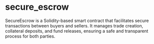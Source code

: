 # secure_escrow
SecureEscrow is a Solidity-based smart contract that facilitates secure transactions between buyers and sellers. It manages trade creation, collateral deposits, and fund releases, ensuring a safe and transparent process for both parties.
